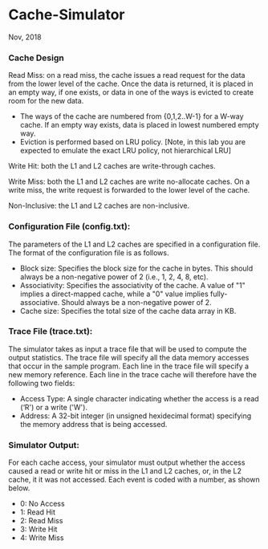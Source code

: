 # Cache-Simulator
Nov, 2018
<h3>Cache Design</h3>
<p>Read Miss: on a read miss, the cache issues a read request for the data from the lower level of the cache. Once the data is returned, it is placed in an empty way, if one exists, or data in one of the ways is evicted to create room for the new data.</p>
<ul>
	<li>The ways of the cache are numbered from {0,1,2..W-1} for a W-way cache. If an empty way exists, data is placed in lowest numbered empty way.</li>
	<li>Eviction is performed based on LRU policy. [Note, in this lab you are expected to emulate the exact LRU policy, not hierarchical LRU]</li>
</ul>
<p>Write Hit: both the L1 and L2 caches are write-through caches.</p>
<p>Write Miss: both the L1 and L2 caches are write no-allocate caches. On a write miss, the write request is forwarded to the lower level of the cache.</p>
<p>Non-Inclusive: the L1 and L2 caches are non-inclusive.</p>

<h3>Configuration File (config.txt):</h3>
<p>The parameters of the L1 and L2 caches are specified in a configuration file. The format of the configuration file is as follows.</p>
<ul>
	<li>Block size: Specifies the block size for the cache in bytes. This should always be a non-negative power of 2 (i.e., 1, 2, 4, 8, etc).</li>
	<li>Associativity: Specifies the associativity of the cache. A value of "1" implies a direct-mapped cache, while a "0" value implies fully-associative. Should always be a non-negative power of 2.</li>
	<li>Cache size: Specifies the total size of the cache data array in KB.</li>
</ul>

<h3>Trace File (trace.txt):</h3>
<p>The simulator takes as input a trace file that will be used to compute the output statistics. The trace file will specify all the data memory accesses that occur in the sample program. Each line in the trace file will specify a new memory reference. Each line in the trace cache will therefore have the following two fields:</p>
<ul>
	<li>Access Type: A single character indicating whether the access is a read (‘R') or a write ('W').</li>
	<li>Address: A 32-bit integer (in unsigned hexidecimal format) specifying the memory address that is being accessed.</li>
</ul>

<h3>Simulator Output:</h3>
<p>For each cache access, your simulator must output whether the access caused a read or write hit or miss in the L1 and L2 caches, or, in the L2 cache, it it was not accessed. Each event is coded with a number, as shown below.</p>
<ul>
	<li>0: No Access</li>
	<li>1: Read Hit</li>
	<li>2: Read Miss</li>
	<li>3: Write Hit</li>
	<li>4: Write Miss</li>
</ul>	